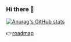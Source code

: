 ### Hi there 👋


[![Anurag's GitHub stats](https://github-readme-stats.vercel.app/api?username=meakle)](https://github.com/anuraghazra/github-readme-stats)

👉[roadmap](https://meakle.github.io/meakle-roadmap/)


<!--
**Meakle/meakle** is a ✨ _special_ ✨ repository because its `README.md` (this file) appears on your GitHub profile.

Here are some ideas to get you started:

- 🔭 I’m currently working on ...
- 🌱 I’m currently learning ...
- 👯 I’m looking to collaborate on ...
- 🤔 I’m looking for help with ...
- 💬 Ask me about ...
- 📫 How to reach me: ...
- 😄 Pronouns: ...
- ⚡ Fun fact: ...
-->
